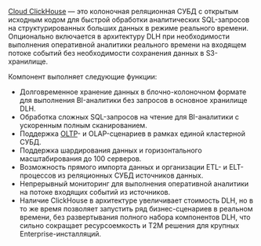 [Cloud ClickHouse](/ru/data-platform/clickhouse) — это колоночная реляционная СУБД с открытым исходным кодом для быстрой обработки аналитических SQL-запросов на структурированных больших данных в режиме реального времени. Опционально включается в архитектуру DLH при необходимости выполнения оперативной аналитики реального времени на входящем потоке событий без необходимости сохранения данных в S3-хранилище.

Компонент выполняет следующие функции:

- Долговременное хранение данных в блочно-колоночном формате для выполнения BI-аналитики без запросов в основное хранилище DLH.
- Обработка сложных SQL-запросов на чтение для BI-аналитики с ускоренным полным сканированием.
- Поддержка [OLTP](https://ru.wikipedia.org/wiki/OLTP)- и OLAP-сценариев в рамках единой кластерной СУБД.
- Поддержка шардирования данных и горизонтального масштабирования до 100 серверов.
- Возможность прямого импорта данных и организации ETL- и ELT-процессов из реляционных СУБД источников данных.
- Непрерывный мониторинг для выполнения оперативной аналитики на потоке входящих событий из источников.
- Наличие ClickHouse в архитектуре увеличивает стоимость DLH, но в то же время позволяет запустить ряд бизнес-сценариев в реальном времени, без развертывания полного набора компонентов DLH, что сильно сокращает ресурсоемкость и T2M решения для крупных Enterprise-инсталляций.
